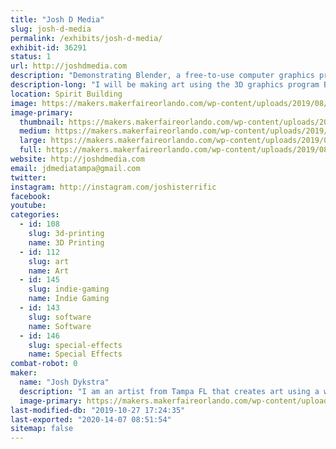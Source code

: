 ```yaml
---
title: "Josh D Media"
slug: josh-d-media
permalink: /exhibits/josh-d-media/
exhibit-id: 36291
status: 1
url: http://joshdmedia.com
description: "Demonstrating Blender, a free-to-use computer graphics program, and making 3D art."
description-long: "I will be making art using the 3D graphics program Blender, a computer program that can be used to create graphics for video games, 3D printing, animation, and special effects for movies. I will demonstrate how I make 3D models that are low-poly, isometric, and minimalist."
location: Spirit Building
image: https://makers.makerfaireorlando.com/wp-content/uploads/2019/08/FB_IMG_1565958604649-1024x576.jpg
image-primary:
  thumbnail: https://makers.makerfaireorlando.com/wp-content/uploads/2019/08/FB_IMG_1565958604649-150x150.jpg
  medium: https://makers.makerfaireorlando.com/wp-content/uploads/2019/08/FB_IMG_1565958604649-300x169.jpg
  large: https://makers.makerfaireorlando.com/wp-content/uploads/2019/08/FB_IMG_1565958604649-1024x576.jpg
  full: https://makers.makerfaireorlando.com/wp-content/uploads/2019/08/FB_IMG_1565958604649.jpg
website: http://joshdmedia.com
email: jdmediatampa@gmail.com
twitter: 
instagram: http://instagram.com/joshisterrific
facebook: 
youtube: 
categories:
  - id: 108
    slug: 3d-printing
    name: 3D Printing
  - id: 112
    slug: art
    name: Art
  - id: 145
    slug: indie-gaming
    name: Indie Gaming
  - id: 143
    slug: software
    name: Software
  - id: 146
    slug: special-effects
    name: Special Effects
combat-robot: 0
maker:
  name: "Josh Dykstra"
  description: "I am an artist from Tampa FL that creates art using a wide range of mediums, from illustration to computer graphics. In my free time I enjoy making 3D models with Blender, 3D printing, video editing, and playing music with my band."
  image-primary: https://makers.makerfaireorlando.com/wp-content/uploads/2015/06/profile.jpg
last-modified-db: "2019-10-27 17:24:35"
last-exported: "2020-14-07 08:51:54"
sitemap: false
---
```

